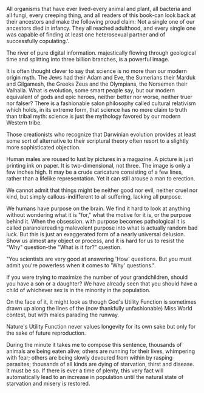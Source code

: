 

All organisms that have ever lived-every animal and plant, all bacteria and all fungi, every creeping thing, and all readers of this book-can look back at their ancestors and make the following proud claim: Not a single one of our ancestors died in infancy. They all reached adulthood, and every single one was capable of finding at least one heterosexual partner and of successfully copulating.'.

The river of pure digital information. majestically flowing through geological time and splitting into three billion branches, is a powerful image.

It is often thought clever to say that science is no more than our modern origin myth. The Jews had their Adam and Eve, the Sumerians their Marduk and Gilgamesh, the Greeks Zeus and the Olympians, the Norsemen their Valhalla. What is evolution, some smart people say, but our modern equivalent of gods and epic heroes, neither better nor worse, neither truer nor falser? There is a fashionable salon philosophy called cultural relativism which holds, in its extreme form, that science has no more claim to truth than tribal myth: science is just the mythology favored by our modern Western tribe.

Those creationists who recognize that Darwinian evolution provides at least some sort of alternative to their scriptural theory often resort to a slightly more sophisticated objection.

Human males are roused to lust by pictures in a magazine. A picture is just printing ink on paper. It is two-dimensional, not three. The image is only a few inches high. It may be a crude caricature consisting of a few lines, rather than a lifelike representation. Yet it can still arouse a man to erection.

We cannot admit that things might be neither good nor evil, neither cruel nor kind, but simply callous-indifferent to all suffering, lacking all purpose.

We humans have purpose on the brain. We find it hard to look at anything without wondering what it is "for," what the motive for it is, or the purpose behind it. When the obsession. with purpose becomes pathological it is called paranoiareading malevolent purpose into what is actually random bad luck. But this is just an exaggerated form of a nearly universal delusion. Show us almost any object or process, and it is hard for us to resist the "Why" question-the "What is it for?" question.

"You scientists are very good at answering 'How' questions. But you must admit you're powerless when it comes to 'Why' questions.".

If you were trying to maximize the number of your grandchildren, should you have a son or a daughter? We have already seen that you should have a child of whichever sex is in the minority in the population.

On the face of it, it might look as though God's Utility Function is sometimes drawn up along the lines of the (now thankfully unfashionable) Miss World contest, but with males parading the runway.

Nature's Utility Function never values longevity for its own sake but only for the sake of future reproduction.

During the minute it takes me to compose this sentence, thousands of animals are being eaten alive; others are running for their lives, whimpering with fear; others are being slowly devoured from within by rasping parasites; thousands of all kinds are dying of starvation, thirst and disease. It must be so. If there is ever a time of plenty, this very fact will automatically lead to an increase in population until the natural state of starvation and misery is restored.


